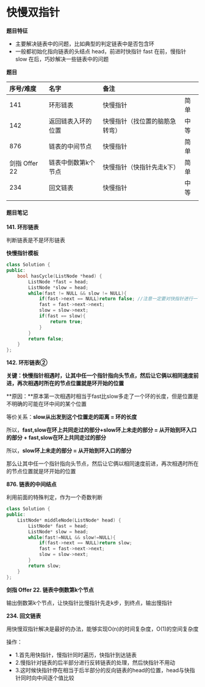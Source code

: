 # 快慢双指针

**题目特征**

* 主要解决链表中的问题，比如典型的判定链表中是否包含环
* 一般都初始化指向链表的头结点 head，前进时快指针 fast 在前，慢指针 slow 在后，巧妙解决一些链表中的问题

**题目**

| 序号/难度 | 名字 | 备注 |  |
| :--- | :--- | :--- | :--- |
| 141 | 环形链表 | 快慢指针 | 简单 |
| 142 | 返回链表入环的位置 | 快慢指针（找位置的脑筋急转弯） | 中等 |
| 876 | 链表的中间节点 | 快慢指针 | 简单 |
| 剑指 Offer 22 | 链表中倒数第k个节点 | 快慢指针（快指针先走k下） | 简单 |
| 234 | 回文链表 | 快慢指针 | 中等 |
|  |  |  |  |

#### 题目笔记

**141. 环形链表**

判断链表是不是环形链表

**快慢指针模板**

```cpp
class Solution {
public:
    bool hasCycle(ListNode *head) {
        ListNode *fast = head;
        ListNode *slow = head;
        while(fast != NULL && slow != NULL){
            if(fast->next == NULL)return false; //注意一定要对快指针进行一下提前判断，防止下一个就是NULL
            fast = fast->next->next;
            slow = slow->next;
            if(fast == slow){
                return true;
            }
        }
        return false;
    }
};
```

**142. 环形链表②**

**关键：快慢指针相遇时，让其中任一个指针指向头节点，然后让它俩以相同速度前进，再次相遇时所在的节点位置就是环开始的位置**

**原因：**原本第一次相遇时相当于fast比slow多走了一个环的长度，但是位置是不明确的可能在环中间的某个位置

等价关系：**slow从出发到这个位置走的距离 = 环的长度**

所以，**fast,slow在环上共同走过的部分+slow环上未走的部分 = 从开始到环入口的部分 + fast,slow在环上共同走过的部分**

所以，**slow环上未走的部分 = 从开始到环入口的部分**

那么让其中任一个指针指向头节点，然后让它俩以相同速度前进，再次相遇时所在的节点位置就是环开始的位置

**876. 链表的中间结点**

利用前面的特殊判定，作为一个奇数判断

```cpp
class Solution {
public:
    ListNode* middleNode(ListNode* head) {
        ListNode* fast = head;
        ListNode* slow = head;
        while(fast!=NULL && slow!=NULL){
            if(fast->next == NULL)return slow;
            fast = fast->next->next;
            slow = slow->next;
        }
        return slow;
    }
};
```

**剑指 Offer 22. 链表中倒数第k个节点**

输出倒数第k个节点，让快指针比慢指针先走k步，到终点，输出慢指针

**234. 回文链表**

用快慢双指针解决是最好的办法，能够实现O\(n\)的时间复杂度，O\(1\)的空间复杂度

操作：

* 1.首先用快指针，慢指针同时遍历，快指针到达链表
* 2.慢指针对链表的后半部分进行反转链表的处理，然后快指针不用动
* 3.这时候快指针停在相当于后半部分的反向链表的head的位置，head与快指针同时向中间逐个值比较

